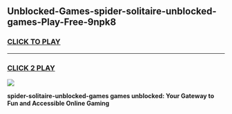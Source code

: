 
## Unblocked-Games-spider-solitaire-unblocked-games-Play-Free-9npk8
<h3>
<a href="https://premium76.site?title=spider-solitaire-unblocked-games&ref=09A">CLICK TO PLAY</a></h3>
<hr>

<h3>
<a href="https://premium76.site?title=spider-solitaire-unblocked-games&ref=09A">CLICK 2 PLAY</a>
  
</h3>

<a href="https://premium76.site?title=spider-solitaire-unblocked-games&ref=09A"><img src="https://clearcache.store/games.png"></a>


**spider-solitaire-unblocked-games games unblocked: Your Gateway to Fun and Accessible Online Gaming**
